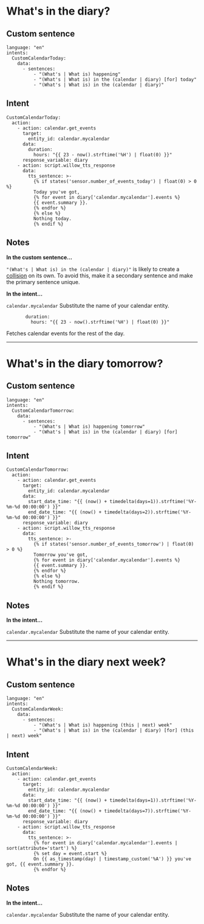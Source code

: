 # What's in the diary?

## Custom sentence
```
language: "en"
intents:
  CustomCalendarToday:
    data:
      - sentences:
          - "(What's | What is) happening"
          - "(What's | What is) in the (calendar | diary) [for] today"
          - "(What's | What is) in the (calendar | diary)"
```
## Intent
```
CustomCalendarToday:
  action:
    - action: calendar.get_events
      target:
        entity_id: calendar.mycalendar
      data:
        duration:
          hours: "{{ 23 - now().strftime('%H') | float(0) }}"
      response_variable: diary
    - action: script.willow_tts_response
      data:
        tts_sentence: >-
          {% if states('sensor.number_of_events_today') | float(0) > 0 %}
          Today you've got, 
          {% for event in diary['calendar.mycalendar'].events %} 
          {{ event.summary }}.
          {% endfor %}
          {% else %}
          Nothing today.
          {% endif %}
```
## Notes

**In the custom sentence...**

```"(What's | What is) in the (calendar | diary)"``` is likely to create a [collision](https://github.com/jackjourneyman/custom-sentences-and-intents-in-Home-Assistant/tree/main?tab=readme-ov-file#collisions) on its own. To avoid this, make it a secondary sentence and make the primary sentence unique.

**In the intent...**

```calendar.mycalendar``` Substitute the name of your calendar entity.

```
       duration:
         hours: "{{ 23 - now().strftime('%H') | float(0) }}"
```
Fetches calendar events for the rest of the day.

------------------------------------

# What's in the diary tomorrow?

## Custom sentence
```
language: "en"
intents:
  CustomCalendarTomorrow:
    data:
      - sentences:
          - "(What's | What is) happening tomorrow"
          - "(What's | What is) in the (calendar | diary) [for] tomorrow"
```

## Intent
```
CustomCalendarTomorrow:
  action:
    - action: calendar.get_events
      target:
        entity_id: calendar.mycalendar
      data:
        start_date_time: "{{ (now() + timedelta(days=1)).strftime('%Y-%m-%d 00:00:00') }}"
        end_date_time: "{{ (now() + timedelta(days=2)).strftime('%Y-%m-%d 00:00:00') }}"
      response_variable: diary
    - action: script.willow_tts_response
      data:
        tts_sentence: >-
          {% if states('sensor.number_of_events_tomorrow') | float(0) > 0 %}
          Tomorrow you've got, 
          {% for event in diary['calendar.mycalendar'].events %} 
          {{ event.summary }}.
          {% endfor %}
          {% else %}
          Nothing tomorrow.
          {% endif %}
```

## Notes

**In the intent...**

```calendar.mycalendar``` Substitute the name of your calendar entity.

----------------------------------------------------------

# What's in the diary next week?

## Custom sentence
```
language: "en"
intents:
  CustomCalendarWeek:
    data:
      - sentences:
          - "(What's | What is) happening (this | next) week"
          - "(What's | What is) in the (calendar | diary) [for] (this | next) week"
```
## Intent
```
CustomCalendarWeek:
  action:
    - action: calendar.get_events
      target:
        entity_id: calendar.mycalendar
      data:
        start_date_time: "{{ (now() + timedelta(days=1)).strftime('%Y-%m-%d 00:00:00') }}"
        end_date_time: "{{ (now() + timedelta(days=7)).strftime('%Y-%m-%d 00:00:00') }}"
      response_variable: diary
    - action: script.willow_tts_response
      data:
        tts_sentence: >-
          {% for event in diary['calendar.mycalendar'].events | sort(attribute='start') %} 
          {% set day = event.start %}
          On {{ as_timestamp(day) | timestamp_custom('%A') }} you've got, {{ event.summary }}.
          {% endfor %}
```
## Notes

**In the intent...**

```calendar.mycalendar``` Substitute the name of your calendar entity.





